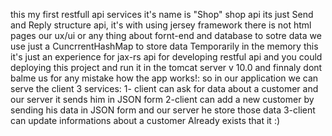 this my first restfull api services it's name is "Shop"
shop api its just Send and Reply structure api, it's with using jersey framework 
there is not html pages our ux/ui or any thing about fornt-end and database to sotre data we use just a CuncrrentHashMap to store data Temporarily in the memory
this it's just an experience for jax-rs api for developing restful api
and you could deploying this project and run it in the tomcat server v 10.0 
and finnaly dont balme us for any mistake 
how the app works!:
so in our application we can serve the client 3 services:
1- client can ask for data about a customer and our server it sends him in JSON form 
2-client can add a new customer by sending his data in JSON form and our server he store those data 
3-client can update informations about a customer Already exists that it :)
